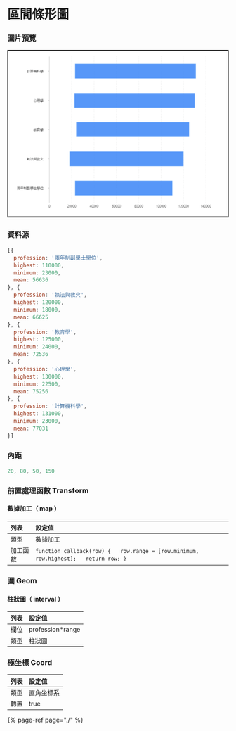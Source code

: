 # 區間條形圖

### 圖片預覽

![&#x25B2;  &#x5340;&#x9593;&#x689D;&#x5F62;&#x5716;](../../.gitbook/assets/qu-jian-tiao-xing-tu.png)

### 資料源

```javascript
[{
  profession: '兩年制副學士學位',
  highest: 110000,
  minimum: 23000,
  mean: 56636
}, {
  profession: '執法與救火',
  highest: 120000,
  minimum: 18000,
  mean: 66625
}, {
  profession: '教育學',
  highest: 125000,
  minimum: 24000,
  mean: 72536
}, {
  profession: '心理學',
  highest: 130000,
  minimum: 22500,
  mean: 75256
}, {
  profession: '計算機科學',
  highest: 131000,
  minimum: 23000,
  mean: 77031
}]
```



### 內距

```javascript
20, 80, 50, 150
```



### 前置處理函數 Transform

#### 數據加工（ map ）

| 列表 | 設定值 |
| :--- | :--- |
| 類型 | 數據加工 |
| 加工函數 | `function callback(row) {   row.range = [row.minimum, row.highest];   return row; }` |



### 圖 Geom

#### 柱狀圖（ interval ）

| 列表 | 設定值 |
| :--- | :--- |
| 欄位 | profession\*range |
| 類型 | 柱狀圖 |



### 極坐標 Coord

| 列表 | 設定值 |
| :--- | :--- |
| 類型 | 直角坐標系 |
| 轉置 | true |



{% page-ref page="./" %}



